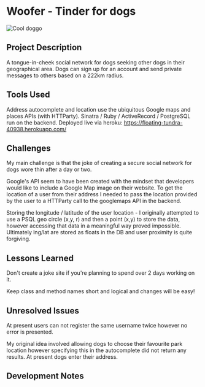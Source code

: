 # Woofer - Tinder for dogs

![Cool doggo](http://i.imgur.com/OLmsCMt.gif)

## Project Description
A tongue-in-cheek social network for dogs seeking other dogs in their geographical area. Dogs can sign up for an account and send private messages to others based on a 222km radius.

## Tools Used
Address autocomplete and location use the ubiquitous Google maps and places APIs (with HTTParty). Sinatra / Ruby / ActiveRecord / PostgreSQL run on the backend. Deployed live via heroku: https://floating-tundra-40938.herokuapp.com/

## Challenges
My main challenge is that the joke of creating a secure social network for dogs wore thin after a day or two. 

Google's API seem to have been created with the mindset that developers would like to include a Google Map image on their website. To get the location of a user from their address I needed to pass the location provided by the user to a HTTParty call to the googlemaps API in the backend. 

Storing the longitude / latitude of the user location - I originally attempted to use a PSQL geo circle (x,y, r) and then a point (x,y) to store the data, however accessing that data in a meaningful way proved impossible. Ultimately lng/lat are stored as floats in the DB and user proximity is quite forgiving.
  

## Lessons Learned
Don't create a joke site if you're planning to spend over 2 days working on it.

Keep class and method names short and logical and changes will be easy!

## Unresolved Issues
At present users can not register the same username twice however no error is presented. 

My original idea involved allowing dogs to choose their favourite park location however specifying this in the autocomplete did not return any results. At present dogs enter their address.

## Development Notes